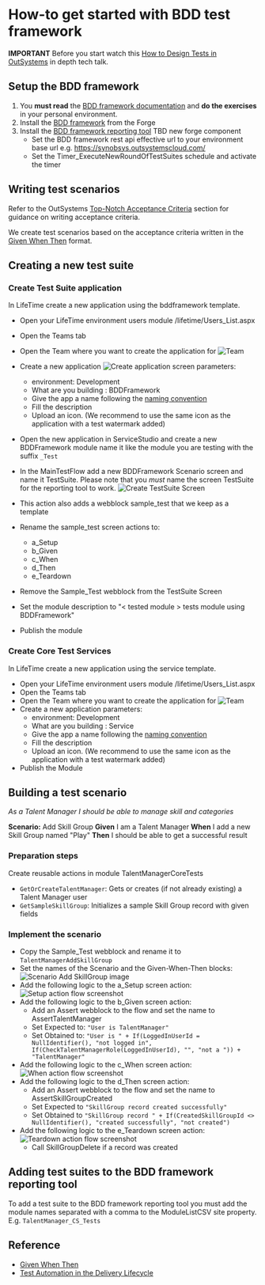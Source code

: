 # How-to get started with BDD test framework

**IMPORTANT** Before you start watch this [How to Design Tests in OutSystems](https://www.outsystems.com/events/tech-talks/designing-application-testing/) in depth tech talk.

## Setup the BDD framework

1. You **must read** the [BDD framework documentation](https://www.outsystems.com/forge/Component_Documentation.aspx?ProjectId=1201&ProjectName=bddframework) and **do the exercises** in your personal environment.
2. Install the [BDD framework](https://www.outsystems.com/forge/component-overview/1201/bddframework) from the Forge
3. Install the [BDD framework reporting tool](#) TBD new forge component
    - Set the BDD framework rest api effective url to your environment base url e.g. https://synobsys.outsystemscloud.com/
    - Set the Timer_ExecuteNewRoundOfTestSuites schedule and activate the timer


## Writing test scenarios
Refer to the OutSystems [Top-Notch Acceptance Criteria](https://success.outsystems.com/Documentation/11/Managing_the_Applications_Lifecycle/Test_Automation_in_the_Delivery_Lifecycle#Top-Notch_Acceptance_Criteria) section for guidance on writing acceptance criteria.

We create test scenarios based on the acceptance criteria written in the [Given When Then](https://www.agilealliance.org/glossary/gwt) format.

## Creating a new test suite

### Create Test Suite application
In LifeTime create a new application using the bddframework template.
- Open your LifeTime environment users module <yourlifetimeserver>/lifetime/Users_List.aspx
- Open the Teams tab
- Open the Team where you want to create the application for ![Team](images\TeamCreateApplication.png)
- Create a new application ![Create application screen](images\LifeTimeCreateApplication.png) parameters:
    - environment: Development
    - What are you building : BDDFramework
    - Give the app a name following the [naming convention](OutSystemsNamingConventions.md)
    - Fill the description
    - Upload an icon. (We recommend to use the same icon as the application with a test watermark added)

- Open the new application in ServiceStudio and create a new BDDFramework module name it like the module you are testing with the suffix `_Test`
- In the MainTestFlow add a new BDDFramework Scenario screen and name it TestSuite. Please note that you *must* name the screen TestSuite for the reporting tool to work.
![Create TestSuite Screen](images\CreateTestSuiteScreen.png)
- This action also adds a webblock sample_test that we keep as a template
- Rename the sample_test screen actions to:
    - a_Setup
    - b_Given
    - c_When
    - d_Then
    - e_Teardown
- Remove the Sample_Test webblock from the TestSuite Screen
- Set the module description to "< tested module > tests module using BDDFramework"
- Publish the module

### Create Core Test Services
In LifeTime create a new application using the service template.
- Open your LifeTime environment users module <yourlifetimeserver>/lifetime/Users_List.aspx
- Open the Teams tab
- Open the Team where you want to create the application for ![Team](images\TeamCreateApplication.png)
- Create a new application parameters:
    - environment: Development
    - What are you building : Service
    - Give the app a name following the [naming convention](OutSystemsNamingConventions.md)
    - Fill the description
    - Upload an icon. (We recommend to use the same icon as the application with a test watermark added)
- Publish the Module

## Building a test scenario

_As a Talent Manager I should be able to manage skill and categories_

**Scenario:** Add Skill Group
**Given** I am a Talent Manager
**When** I add a new Skill Group  named "Play"
**Then** I should be able to get a successful result

### Preparation steps
Create reusable actions in module TalentManagerCoreTests
- `GetOrCreateTalentManager`: Gets or creates (if not already existing) a Talent Manager user
- `GetSampleSkillGroup`: Initializes a sample Skill Group record with given fields

### Implement the scenario
- Copy the Sample_Test webblock and rename it to `TalentManagerAddSkillGroup`
- Set the names of the Scenario and the Given-When-Then blocks: ![Scenario Add SkillGroup image](images\ScenarioAddSkillGroup.png)
- Add the following logic to the a_Setup screen action: ![Setup action flow screenshot](images\SetupScreenAction.png)
- Add the following logic to the b_Given screen action:
    - Add an Assert webblock to the flow and set the name to AssertTalentManager
    - Set Expected to: `"User is TalentManager"`
    - Set Obtained to: `"User is " +
If(LoggedInUserId = NullIdentifier(), "not logged in",
If(CheckTalentManagerRole(LoggedInUserId), "", "not a ")) + "TalentManager"`
- Add the following logic to the c_When screen action: ![When action flow screenshot](images\WhenScreenAction.png)
- Add the following logic to the d_Then screen action:
    - Add an Assert webblock to the flow and set the name to AssertSkillGroupCreated
    - Set Expected to `"SkillGroup record created successfully"`
    - Set Obtained to `"SkillGroup record " +
If(CreatedSkillGroupId <> NullIdentifier(), "created successfully", "not created")`
- Add the following logic to the e_Teardown screen action: ![Teardown action flow screenshot]()
   - Call SkillGroupDelete if a record was created

## Adding test suites to the BDD framework reporting tool
To add a test suite to the BDD framework reporting tool you must add the module names separated with a comma to the ModuleListCSV site property. E.g. `TalentManager_CS_Tests`

<!--
# Example

_As a Store Manager I should be able to manage my
products and categories_

**Scenario:** Search shop products

**Given** that my shop has multiple wine products **and** one of those is an Altos de Luzon (Red)

**When** I search for the keywords "altos de"

**Then** I should get 1 single result containing Altos de Luzon (Red)


_As a Store Manager I should be able to manage my products and
categories_

**Scenario Outline:** Search shop products

**Given** that my shop has multiple wine products

**When** I search for the keywords “<Keywords>”

**Then** I should get <Number of Results>

Examples:

| Keywords | Number of Results |
| -------- | -- |
| Altos de | 1 |
| Altos | 3 |
| Hormigas | 2 |
-->

## Reference
- [Given When Then](https://www.agilealliance.org/glossary/gwt)
- [Test Automation in the Delivery Lifecycle](https://success.outsystems.com/Documentation/11/Managing_the_Applications_Lifecycle/Test_Automation_in_the_Delivery_Lifecycle)
